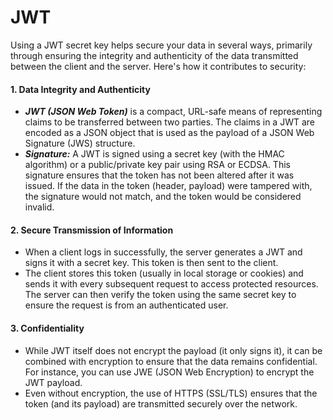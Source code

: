 # JWT
Using a JWT secret key helps secure your data in several ways, primarily through ensuring the integrity and authenticity of the data transmitted between the client and the server. Here's how it contributes to security:

#### 1. Data Integrity and Authenticity
- ***JWT (JSON Web Token)*** is a compact, URL-safe means of representing claims to be transferred between two parties. The claims in a JWT are encoded as a JSON object that is used as the payload of a JSON Web Signature (JWS) structure.
- ***Signature:*** A JWT is signed using a secret key (with the HMAC algorithm) or a public/private key pair using RSA or ECDSA. This signature ensures that the token has not been altered after it was issued. If the data in the token (header, payload) were tampered with, the signature would not match, and the token would be considered invalid.
#### 2. Secure Transmission of Information
- When a client logs in successfully, the server generates a JWT and signs it with a secret key. This token is then sent to the client.
- The client stores this token (usually in local storage or cookies) and sends it with every subsequent request to access protected resources. The server can then verify the token using the same secret key to ensure the request is from an authenticated user.
#### 3. Confidentiality
- While JWT itself does not encrypt the payload (it only signs it), it can be combined with encryption to ensure that the data remains confidential. For instance, you can use JWE (JSON Web Encryption) to encrypt the JWT payload.
- Even without encryption, the use of HTTPS (SSL/TLS) ensures that the token (and its payload) are transmitted securely over the network.